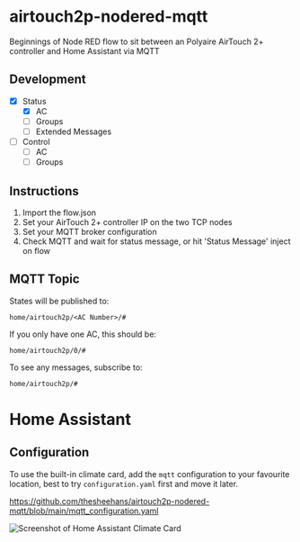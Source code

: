 # airtouch2p-nodered-mqtt

Beginnings of Node RED flow to sit between an Polyaire AirTouch 2+ controller and Home Assistant via MQTT

## Development

- [x] Status
  - [x] AC
  - [ ] Groups
  - [ ] Extended Messages
- [ ] Control
  - [ ] AC
  - [ ] Groups

## Instructions

1. Import the flow.json
1. Set your AirTouch 2+ controller IP on the two TCP nodes
1. Set your MQTT broker configuration
1. Check MQTT and wait for status message, or hit 'Status Message' inject on flow

## MQTT Topic

States will be published to:

```home/airtouch2p/<AC Number>/#```

If you only have one AC, this should be:

```home/airtouch2p/0/#```

To see any messages, subscribe to:

```home/airtouch2p/#```

# Home Assistant

## Configuration

To use the built-in climate card, add the `mqtt` configuration to your favourite location, best to try `configuration.yaml` first and move it later.

https://github.com/thesheehans/airtouch2p-nodered-mqtt/blob/main/mqtt_configuration.yaml

![Screenshot of Home Assistant Climate Card](https://github.com/thesheehans/airtouch2p-nodered-mqtt/blob/1c24ee8470e3843778ca4f312a456b5ba343498b/climate.png)
